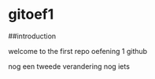 # gitoef1
##introduction

welcome to the first repo
oefening 1 github

nog een tweede verandering
nog iets